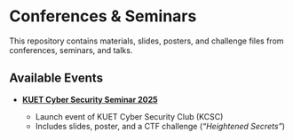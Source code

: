 # Conferences & Seminars

This repository contains materials, slides, posters, and challenge files from conferences, seminars, and talks.

## Available Events

* **[KUET Cyber Security Seminar 2025](./KUET%20Cyber%20Security%20Seminar%202025/)**

  * Launch event of KUET Cyber Security Club (KCSC)
  * Includes slides, poster, and a CTF challenge (*“Heightened Secrets”*)

